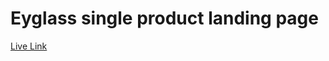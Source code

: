 # Eyglass single product landing page

[Live Link](https://github.com/nuruddinemon/Eyeglass-landing-page) 


